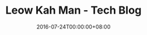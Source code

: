 ---
date: 2016-07-24T00:00:00+08:00
description: "Leow Kah Man - Tech Blog"
license: ""
licenseLink: ""
sitelink: https://www.leowkahman.com/
tags:
- personal
- blog
image: leowkahman.png
title: Leow Kah Man - Tech Blog
---